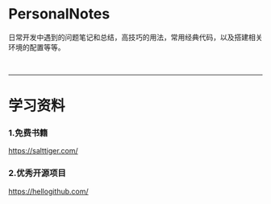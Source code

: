 # PersonalNotes
日常开发中遇到的问题笔记和总结，高技巧的用法，常用经典代码，以及搭建相关环境的配置等等。

<br>
<hr>

# 学习资料

### 1.免费书籍
https://salttiger.com/

### 2.优秀开源项目
https://hellogithub.com/
